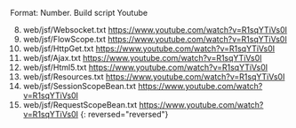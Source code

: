 Format:
Number. Build script 
Youtube

8. web/jsf/Websocket.txt
https://www.youtube.com/watch?v=R1sqYTiVs0I
7. web/jsf/FlowScope.txt
https://www.youtube.com/watch?v=R1sqYTiVs0I
6. web/jsf/HttpGet.txt
https://www.youtube.com/watch?v=R1sqYTiVs0I
5. web/jsf/Ajax.txt
https://www.youtube.com/watch?v=R1sqYTiVs0I
4. web/jsf/Html5.txt
https://www.youtube.com/watch?v=R1sqYTiVs0I
3. web/jsf/Resources.txt
https://www.youtube.com/watch?v=R1sqYTiVs0I
2. web/jsf/SessionScopeBean.txt
https://www.youtube.com/watch?v=R1sqYTiVs0I
1. web/jsf/RequestScopeBean.txt
https://www.youtube.com/watch?v=R1sqYTiVs0I
{: reversed="reversed"}

